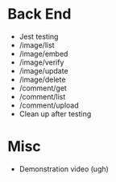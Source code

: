 # Back End

- Jest testing
- /image/list
- /image/embed
- /image/verify
- /image/update
- /image/delete
- /comment/get
- /comment/list
- /comment/upload
- Clean up after testing

# Misc

- Demonstration video (ugh)
